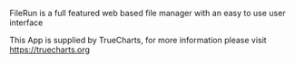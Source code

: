 FileRun is a full featured web based file manager with an easy to use user interface

This App is supplied by TrueCharts, for more information please visit https://truecharts.org
